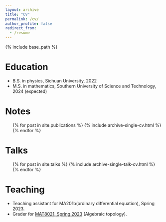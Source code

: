 ```yaml
---
layout: archive
title: "CV"
permalink: /cv/
author_profile: false
redirect_from:
  - /resume
---
```


{% include base_path %}



Education
======
* B.S. in physics, Sichuan University, 2022
* M.S. in mathematics, Southern University of Science and Technology, 2024 (expected)

Notes
======
  <ul>{% for post in site.publications %}
    {% include archive-single-cv.html %}
  {% endfor %}</ul>
  
Talks
======
  <ul>{% for post in site.talks %}
    {% include archive-single-talk-cv.html %}
  {% endfor %}</ul>
  
Teaching
======
* Teaching assistant for MA201b(ordinary differential equation), Spring 2023.
* Grader for [MAT8021, Spring 2023](https://yifeizhu.github.io/8021/2023/) (Algebraic topology).